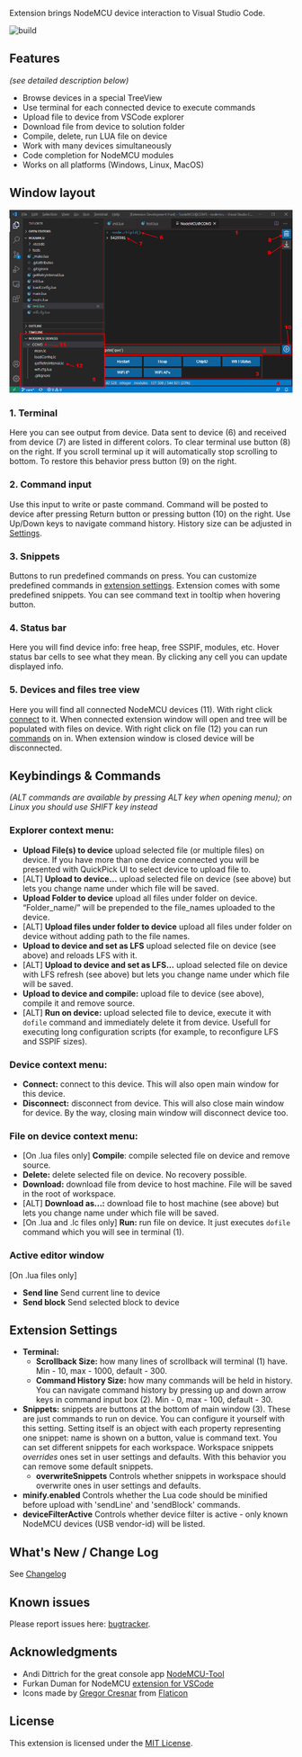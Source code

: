 Extension brings NodeMCU device interaction to Visual Studio Code.

![build](https://img.shields.io/github/actions/workflow/status/BoresXP/nodemcu-tools/.github%2Fworkflows%2Fci.yml)

## Features

_(see detailed description below)_

* Browse devices in a special TreeView
* Use terminal for each connected device to execute commands
* Upload file to device from VSCode explorer
* Download file from device to solution folder
* Compile, delete, run LUA file on device
* Work with many devices simultaneously
* Code completion for NodeMCU modules
* Works on all platforms (Windows, Linux, MacOS)

## Window layout

![](resources/docs/main-screen.png)

### 1. Terminal

Here you can see output from device. Data sent to device (6) and received from device (7) are listed in different colors.
To clear terminal use button (8) on the right.
If you scroll terminal up it will automatically stop scrolling to bottom. To restore this behavior press button (9) on the right.

### 2. Command input

Use this input to write or paste command. Command will be posted to device after pressing Return button or pressing button (10) on the right.
Use Up/Down keys to navigate command history. History size can be adjusted in [Settings](#extension-settings).

### 3. Snippets

Buttons to run predefined commands on press. You can customize predefined commands in [extension settings](#extension-settings). Extension comes with some predefined snippets. You can see command text in tooltip when hovering button.

### 4. Status bar

Here you will find device info: free heap, free SSPIF, modules, etc. Hover status bar cells to see what they mean. By clicking any cell you can update displayed info.

### 5. Devices and files tree view

Here you will find all connected NodeMCU devices (11). With right click [connect](#device-context-menu) to it. When connected extension window will open and tree will be populated with files on device. With right click on file (12) you can run [commands](#file-on-device-context-menu) on in. When extension window is closed device will be disconnected.

## Keybindings & Commands

_(ALT commands are available by pressing ALT key when opening menu); on Linux you should use SHIFT key instead_ 

### Explorer context menu:

* **Upload File(s) to device** upload selected file (or multiple files) on device. If you have more than one device connected you will be presented with QuickPick UI to select device to upload file to.
* [ALT] **Upload to device...** upload selected file on device (see above) but lets you change name under which file will be saved.
* **Upload Folder to device** upload all files under folder on device. “Folder_name/” will be prepended to the file_names uploaded to the device.
* [ALT] **Upload files under folder to device** upload all files under folder on device without adding path to the file names.
* **Upload to device and set as LFS** upload selected file on device (see above) and reloads LFS with it.
* [ALT] **Upload to device and set as LFS...** upload selected file on device with LFS refresh (see above) but lets you change name under which file will be saved.
* **Upload to device and compile:** upload file to device (see above), compile it and remove source.
* [ALT] **Run on device:** upload selected file to device, execute it with `dofile` command and immediately delete it from device. Usefull for executing long configuration scripts (for example, to reconfigure LFS and SSPIF sizes).

### Device context menu:

* **Connect:** connect to this device. This will also open main window for this device.
* **Disconnect:** disconnect from device. This will also close main window for device. By the way, closing main window will disconnect device too.

### File on device context menu:

* [On .lua files only] **Compile**: compile selected file on device and remove source.
* **Delete:** delete selected file on device. No recovery possible.
* **Download:** download file from device to host machine. File will be saved in the root of workspace.
* [ALT] **Download as...:** download file to host machine (see above) but lets you change name under which file will be saved.
* [On .lua and .lc files only] **Run:** run file on device. It just executes `dofile` command which you will see in terminal (1).

### Active editor window

[On .lua files only] 
* **Send line** Send current line to device
* **Send block** Send selected block to device

## Extension Settings

* **Terminal:**
  * **Scrollback Size:** how many lines of scrollback will terminal (1) have. Min - 10, max - 1000, default - 300.
  * **Command History Size:** how many commands will be held in history. You can navigate command history by pressing up and down arrow keys in command input box (2). Min - 0, max - 100, default - 30.
* **Snippets:** snippets are buttons at the bottom of main window (3). These are just commands to run on device. You can configure it yourself with this setting. Setting itself is an object with each property representing one snippet: name is shown on a button, value is command text. You can set different snippets for each workspace. Workspace snippets _overrides_ ones set in user settings and defaults. With this behavior you can remove some default snippets. 
  * **overwriteSnippets** Controls whether snippets in workspace should overwrite ones in user settings and defaults.
* **minify.enabled**  Controls whether the Lua code should be minified before upload with 'sendLine' and 'sendBlock' commands.
* **deviceFilterActive** Controls whether device filter is active - only known NodeMCU devices (USB vendor-id) will be listed.

## What's New / Change Log

See [Changelog](https://github.com/BoresXP/nodemcu-tools/blob/master/CHANGELOG.md)

## Known issues

Please report issues here: [bugtracker](https://github.com/BoresXP/nodemcu-tools/issues).

## Acknowledgments

- Andi Dittrich for the great console app [NodeMCU-Tool](https://github.com/AndiDittrich/NodeMCU-Tool)
- Furkan Duman for NodeMCU [extension for VSCode](https://github.com/fduman/vscode-nodemcu)
- Icons made by [Gregor Cresnar](https://flaticon.com/authors/gregor-cresnar) from [Flaticon](https://flaticon.com)

## License

This extension is licensed under the [MIT License](https://github.com/BoresXP/nodemcu-tools/blob/master/LICENSE.md).
